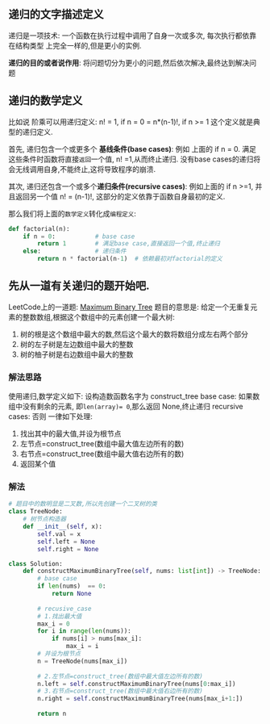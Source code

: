## 递归的文字描述定义
递归是一项技术: 一个函数在执行过程中调用了自身一次或多次, 每次执行都依靠 在结构类型 上完全一样的,但是更小的实例.

**递归的目的或者说作用**: 将问题切分为更小的问题,然后依次解决,最终达到解决问题
## 递归的数学定义
比如说 阶乘可以用递归定义:
 n!      = 1, if n = 0
         = n*(n-1)!, if n >= 1 
这个定义就是典型的递归定义.

首先, 递归包含一个或更多个 **基线条件(base cases)**: 例如 上面的 if n = 0. 满足这些条件时函数将直接`返回`一个值, n! =1,从而终止递归. 没有base cases的递归将会无线调用自身,不能终止,这将导致程序的崩溃.

其次, 递归还包含一个或多个**递归条件(recursive cases)**: 例如上面的 if n >=1, 并且返回另一个值 n! = (n-1)!, 这部分的定义依靠于函数自身最初的定义.

那么我们将上面的`数学定义`转化成`编程定义`:
```python
def factorial(n):
    if n = 0:           # base case
        return 1        # 满足base case,直接返回一个值,终止递归
    else:               # 递归条件
        return n * factorial(n-1)  # 依赖最初对factorial的定义
```

## 先从一道有关递归的题开始吧.
LeetCode上的一道题: [Maximum Binary Tree](https://leetcode.com/problems/maximum-binary-tree/)
题目的意思是:
给定一个无重复元素的整数数组,根据这个数组中的元素创建一个最大树:
1. 树的根是这个数组中最大的数,然后这个最大的数将数组分成左右两个部分
2. 树的左子树是左边数组中最大的整数
3. 树的柚子树是右边数组中最大的整数

### 解法思路
使用递归,数学定义如下:
设构造数函数名字为 construct_tree
base case: 如果数组中没有剩余的元素, 即`len(array)= 0`,那么返回 None,终止递归
recursive cases:
否则 一律如下处理:
1. 找出其中的最大值,并设为根节点
2. 左节点=construct_tree(数组中最大值左边所有的数)
3. 右节点=construct_tree(数组中最大值右边所有的数)
4. 返回某个值


### 解法

```python
# 题目中的数明显是二叉数,所以先创建一个二叉树的类
class TreeNode:
    # 树节点构造器
    def __init__(self, x):
        self.val = x
        self.left = None
        self.right = None

class Solution:
    def constructMaximumBinaryTree(self, nums: list[int]) -> TreeNode:
        # base case
        if len(nums)  == 0:
            return None
      
        # recusive_case
        # 1.找出最大值
        max_i = 0
        for i in range(len(nums)):
            if nums[i] > nums[max_i]:
                max_i = i
        # 并设为根节点
        n = TreeNode(nums[max_i])
        
        # 2.左节点=construct_tree(数组中最大值左边所有的数)
        n.left = self.constructMaximumBinaryTree(nums[0:max_i])
        # 3.右节点=construct_tree(数组中最大值右边所有的数)
        n.right = self.constructMaximumBinaryTree(nums[max_i+1:])
        
        return n
     
```
